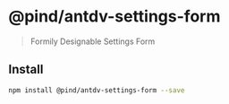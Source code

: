 # @pind/antdv-settings-form

> Formily Designable Settings Form

## Install

```bash
npm install @pind/antdv-settings-form --save
```
